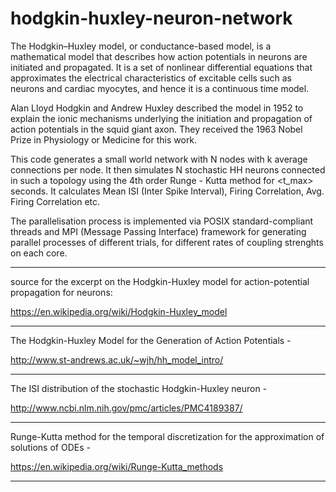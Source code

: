 # hodgkin-huxley-neuron-network

The Hodgkin–Huxley model, or conductance-based model, is a mathematical model that describes how action potentials in neurons are initiated and propagated. It is a set of nonlinear differential equations that approximates the electrical characteristics of excitable cells such as neurons and cardiac myocytes, and hence it is a continuous time model. 

Alan Lloyd Hodgkin and Andrew Huxley described the model in 1952 to explain the ionic mechanisms underlying the initiation and propagation of action potentials in the squid giant axon. They received the 1963 Nobel Prize in Physiology or Medicine for this work.

This code generates a small world network with N nodes with k average connections per node. It then simulates N stochastic HH neurons connected in such a topology using the 4th order Runge - Kutta method for <t_max> seconds.
It calculates Mean ISI (Inter Spike Interval), Firing Correlation, Avg. Firing Correlation etc.

The parallelisation process is implemented via POSIX standard-compliant threads and MPI (Message Passing Interface) framework for generating parallel processes of different trials, for different rates of coupling strenghts on each core.   
___________________________________________________________________________________________________________________

source for the excerpt on the Hodgkin-Huxley model for action-potential propagation for neurons:

https://en.wikipedia.org/wiki/Hodgkin-Huxley_model

___________________________________________________________________________________________________________________

The Hodgkin-Huxley Model for the Generation of Action Potentials - 

http://www.st-andrews.ac.uk/~wjh/hh_model_intro/

___________________________________________________________________________________________________________________

The ISI distribution of the stochastic Hodgkin-Huxley neuron - 

http://www.ncbi.nlm.nih.gov/pmc/articles/PMC4189387/

___________________________________________________________________________________________________________________

Runge-Kutta method for the temporal discretization for the approximation of solutions of ODEs - 

https://en.wikipedia.org/wiki/Runge-Kutta_methods

___________________________________________________________________________________________________________________

